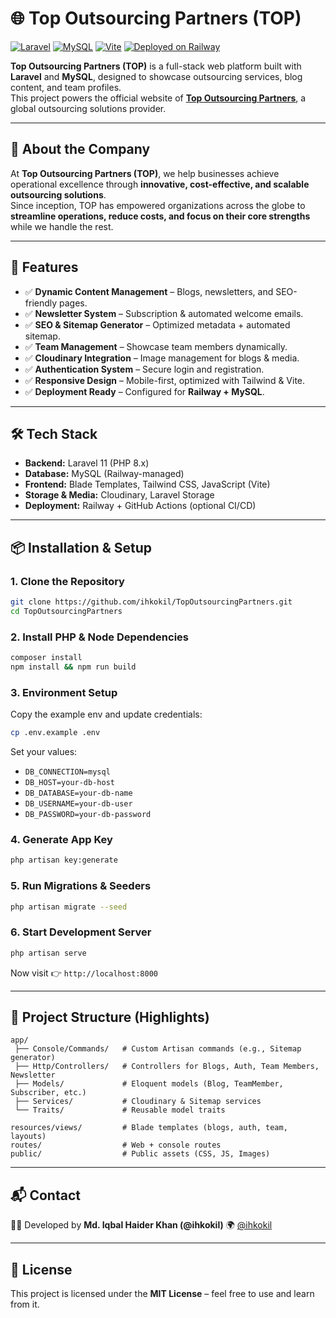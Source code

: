 # 🌐 Top Outsourcing Partners (TOP)

[![Laravel](https://img.shields.io/badge/Laravel-11.x-red?style=flat&logo=laravel)](https://laravel.com/)
[![MySQL](https://img.shields.io/badge/Database-MySQL-blue?style=flat&logo=mysql)](https://www.mysql.com/)
[![Vite](https://img.shields.io/badge/Frontend-Vite-purple?style=flat&logo=vite)](https://vitejs.dev/)
[![Deployed on Railway](https://img.shields.io/badge/Hosting-Railway-black?style=flat&logo=railway)](https://railway.app/)

**Top Outsourcing Partners (TOP)** is a full-stack web platform built with **Laravel** and **MySQL**, designed to showcase outsourcing services, blog content, and team profiles.  
This project powers the official website of **[Top Outsourcing Partners](https://topoutsourcingpartners.com/)**, a global outsourcing solutions provider.  

---

## 🏢 About the Company
At **Top Outsourcing Partners (TOP)**, we help businesses achieve operational excellence through **innovative, cost-effective, and scalable outsourcing solutions**.  
Since inception, TOP has empowered organizations across the globe to **streamline operations, reduce costs, and focus on their core strengths** while we handle the rest.

---

## 🚀 Features
- ✅ **Dynamic Content Management** – Blogs, newsletters, and SEO-friendly pages.  
- ✅ **Newsletter System** – Subscription & automated welcome emails.  
- ✅ **SEO & Sitemap Generator** – Optimized metadata + automated sitemap.  
- ✅ **Team Management** – Showcase team members dynamically.  
- ✅ **Cloudinary Integration** – Image management for blogs & media.  
- ✅ **Authentication System** – Secure login and registration.  
- ✅ **Responsive Design** – Mobile-first, optimized with Tailwind & Vite.  
- ✅ **Deployment Ready** – Configured for **Railway + MySQL**.  

---

## 🛠️ Tech Stack
- **Backend:** Laravel 11 (PHP 8.x)  
- **Database:** MySQL (Railway-managed)  
- **Frontend:** Blade Templates, Tailwind CSS, JavaScript (Vite)  
- **Storage & Media:** Cloudinary, Laravel Storage  
- **Deployment:** Railway + GitHub Actions (optional CI/CD)  

---

## 📦 Installation & Setup

### 1. Clone the Repository
```bash
git clone https://github.com/ihkokil/TopOutsourcingPartners.git
cd TopOutsourcingPartners
```

### 2. Install PHP & Node Dependencies

```bash
composer install
npm install && npm run build
```

### 3. Environment Setup

Copy the example env and update credentials:

```bash
cp .env.example .env
```

Set your values:

* `DB_CONNECTION=mysql`
* `DB_HOST=your-db-host`
* `DB_DATABASE=your-db-name`
* `DB_USERNAME=your-db-user`
* `DB_PASSWORD=your-db-password`

### 4. Generate App Key

```bash
php artisan key:generate
```

### 5. Run Migrations & Seeders

```bash
php artisan migrate --seed
```

### 6. Start Development Server

```bash
php artisan serve
```

Now visit 👉 `http://localhost:8000`

---

## 📂 Project Structure (Highlights)

```
app/
 ├── Console/Commands/   # Custom Artisan commands (e.g., Sitemap generator)
 ├── Http/Controllers/   # Controllers for Blogs, Auth, Team Members, Newsletter
 ├── Models/             # Eloquent models (Blog, TeamMember, Subscriber, etc.)
 ├── Services/           # Cloudinary & Sitemap services
 └── Traits/             # Reusable model traits

resources/views/         # Blade templates (blogs, auth, team, layouts)
routes/                  # Web + console routes
public/                  # Public assets (CSS, JS, Images)
```

---

## 📬 Contact

👨‍💻 Developed by **Md. Iqbal Haider Khan (@ihkokil)**
🌍 [@ihkokil](https://www.linkedin.com/in/ihkokil/)

---

## 📄 License

This project is licensed under the **MIT License** – feel free to use and learn from it.